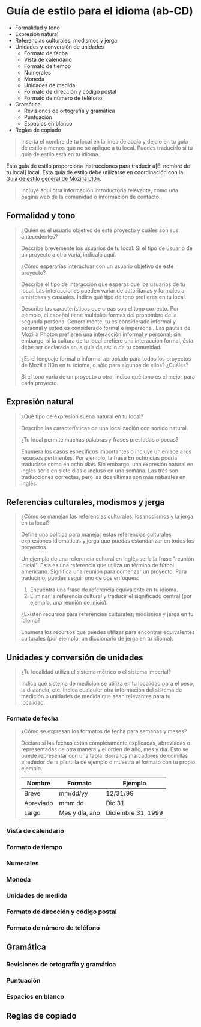 # Guía de estilo para el idioma (ab-CD)

* Formalidad y tono
* Expresión natural
* Referencias culturales, modismos y jerga
* Unidades y conversión de unidades
  * Formato de fecha
  * Vista de calendario
  * Formato de tiempo
  * Numerales
  * Moneda
  * Unidades de medida
  * Formato de dirección y código postal
  * Formato de número de teléfono
* Gramática
  * Revisiones de ortografía y gramática
  * Puntuación
  * Espacios en blanco
* Reglas de copiado

> Inserta el nombre de tu local en la línea de abajo y déjalo en tu guía de estilo a menos que no se aplique a tu local. Puedes traducirlo si tu guía de estilo está en tu idioma.

Esta guía de estilo proporciona instrucciones para traducir a[El nombre de tu local] local. Esta guía de estilo debe utilizarse en coordinación con la [Guía de estilo general de Mozilla L10n](https://mozilla-l10n.github.io/styleguides/mozilla_general/).

> Incluye aquí otra información introductoria relevante, como una página web de la comunidad o información de contacto.


## Formalidad y tono

> ¿Quién es el usuario objetivo de este proyecto y cuáles son sus antecedentes?
>
> Describe brevemente los usuarios de tu local. Si el tipo de usuario de un proyecto a otro varía, indícalo aquí.
>
> ¿Cómo esperarías interactuar con un usuario objetivo de este proyecto?
>
> Describe el tipo de interacción que esperas que los usuarios de tu local. Las interacciones pueden variar de autoritarias y formales a amistosas y casuales. Indica qué tipo de tono prefieres en tu local.
>
> Describe las características que creas son el tono correcto. Por ejemplo, el español tiene múltiples formas del pronombre de la segunda persona. Generalmente, tu es considerado informal y personal y usted es considerado formal e impersonal. Las pautas de Mozilla Photon prefieren una interacción informal y personal; sin embargo, si la cultura de tu local prefiere una interacción formal, ésta debe ser declarada en la guía de estilo de tu comunidad.
>
> ¿Es el lenguaje formal o informal apropiado para todos los proyectos de Mozilla l10n en tu idioma, o sólo para algunos de ellos? ¿Cuáles?
>
> Si el tono varía de un proyecto a otro, indica qué tono es el mejor para cada proyecto.


## Expresión natural

> ¿Qué tipo de expresión suena natural en tu local?
>
> Describe las características de una localización con sonido natural.
>
> ¿Tu local permite muchas palabras y frases prestadas o pocas?
>
> Enumera los casos específicos importantes o incluye un enlace a los recursos pertinentes. Por ejemplo, la frase En ocho días podría traducirse como en ocho días. Sin embargo, una expresión natural en inglés sería en siete días o incluso en una semana. Las tres son traducciones correctas, pero las dos últimas son más naturales en inglés.


## Referencias culturales, modismos y jerga

> ¿Cómo se manejan las referencias culturales, los modismos y la jerga en tu local?
>
> Define una política para manejar estas referencias culturales, expresiones idiomáticas y jerga que puedas estandarizar en todos los proyectos.
>
> Un ejemplo de una referencia cultural en inglés sería la frase "reunión inicial". Esta es una referencia que utiliza un término de fútbol americano. Significa una reunión para comenzar un proyecto. Para traducirlo, puedes seguir uno de dos enfoques:
>
 > 1. Encuentra una frase de referencia equivalente en tu idioma.
 > 2. Eliminar la referencia cultural y traducir el significado central (por ejemplo, una reunión de inicio).
>
> ¿Existen recursos para referencias culturales, modismos y jerga en tu idioma?
>
> Enumera los recursos que puedes utilizar para encontrar equivalentes culturales (por ejemplo, un diccionario de jerga en tu idioma).


## Unidades y conversión de unidades

>   ¿Tu localidad utiliza el sistema métrico o el sistema imperial?
>
> Indica qué sistema de medición se utiliza en tu localidad para el peso, la distancia, etc. Indica cualquier otra información del sistema de medición o unidades de medida que sean relevantes para tu localidad.

### Formato de fecha

> ¿Cómo se expresan los formatos de fecha para semanas y meses?
>
> Declara si las fechas están completamente explicadas, abreviadas o representadas de otra manera y el orden de año, mes y día. Esto se puede representar con una tabla. Borra los marcadores de comillas alrededor de la plantilla de ejemplo o muestra el formato con tu propio ejemplo.
>
> Nombre | Formato | Ejemplo 
> ------ | ------- | -------
> Breve  | mm/dd/yy | 12/31/99
> Abreviado | mmm dd | Dic 31
> Largo | Mes y día,  año | Diciembre 31, 1999

### Vista de calendario
### Formato de tiempo
### Numerales
### Moneda
### Unidades de medida
### Formato de dirección y código postal
### Formato de número de teléfono
## Gramática
### Revisiones de ortografía y gramática
### Puntuación
### Espacios en blanco
## Reglas de copiado
